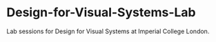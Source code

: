 # Design-for-Visual-Systems-Lab
Lab sessions for Design for Visual Systems at Imperial College London.
